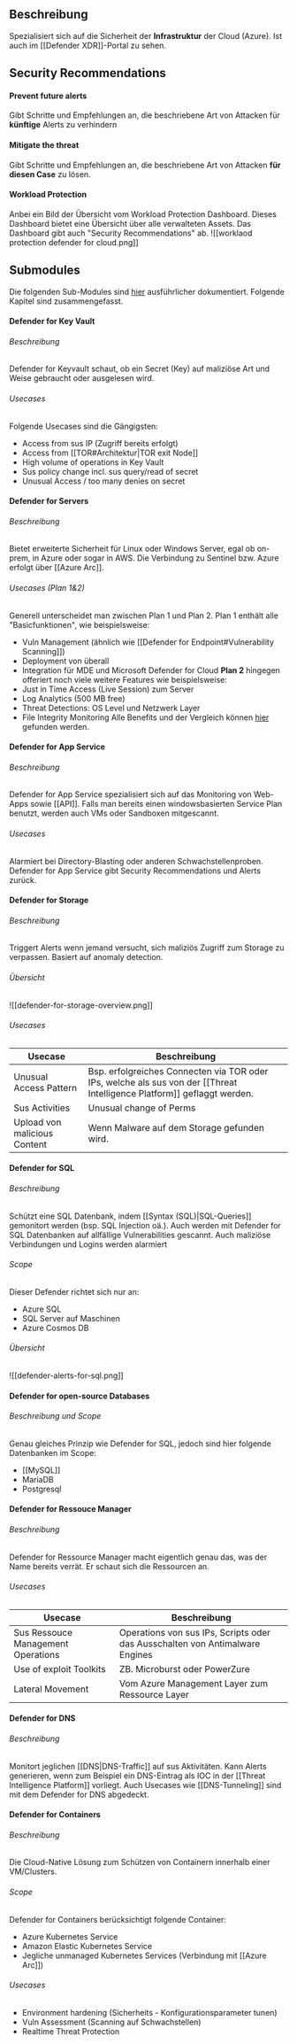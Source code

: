 ## Beschreibung
Spezialisiert sich auf die Sicherheit der **Infrastruktur** der Cloud (Azure). Ist auch im [[Defender XDR]]-Portal zu sehen.

## Security Recommendations
#### Prevent future alerts
Gibt Schritte und Empfehlungen an, die beschriebene Art von Attacken für **künftige** Alerts zu verhindern
#### Mitigate the threat
Gibt Schritte und Empfehlungen an, die beschriebene Art von Attacken **für diesen Case** zu lösen.
#### Workload Protection
Anbei ein Bild der Übersicht vom Workload Protection Dashboard. Dieses Dashboard bietet eine Übersicht über alle verwalteten Assets. Das Dashboard gibt auch "Security Recommendations" ab.
![[worklaod protection defender for cloud.png]]

## Submodules
Die folgenden Sub-Modules sind [hier](https://learn.microsoft.com/en-gb/training/modules/understand-azure-defender-cloud-workload-protection/) ausführlicher dokumentiert. Folgende Kapitel sind zusammengefasst.
#### Defender for Key Vault
###### Beschreibung
Defender for Keyvault schaut, ob ein Secret (Key) auf maliziöse Art und Weise gebraucht oder ausgelesen wird.
###### Usecases
Folgende Usecases sind die Gängigsten:
- Access from sus IP (Zugriff bereits erfolgt)
- Access from [[TOR#Architektur|TOR exit Node]]
- High volume of operations in Key Vault
- Sus policy change incl. sus query/read of secret
- Unusual Access / too many denies on secret

#### Defender for Servers
###### Beschreibung
Bietet erweiterte Sicherheit für Linux oder Windows Server, egal ob on-prem, in Azure oder sogar in AWS. Die Verbindung zu Sentinel bzw. Azure erfolgt über [[Azure Arc]].
###### Usecases (Plan 1&2)
Generell unterscheidet man zwischen Plan 1 und Plan 2. Plan 1 enthält alle "Basicfunktionen", wie beispielsweise:
- Vuln Management (ähnlich wie [[Defender for Endpoint#Vulnerability Scanning]])
- Deployment von überall
- Integration für MDE und Microsoft Defender for Cloud
**Plan 2** hingegen offeriert noch viele weitere Features wie beispielsweise:
- Just in Time Access (Live Session) zum Server
- Log Analytics (500 MB free)
- Threat Detections: OS Level und Netzwerk Layer
- File Integrity Monitoring
Alle Benefits und der Vergleich können [hier](https://learn.microsoft.com/en-gb/training/modules/understand-azure-defender-cloud-workload-protection/2-understand-azure-defender-for-servers) gefunden werden.

#### Defender for App Service
###### Beschreibung
Defender for App Service spezialisiert sich auf das Monitoring von Web-Apps sowie [[API]]. Falls man bereits einen windowsbasierten Service Plan benutzt, werden auch VMs oder Sandboxen mitgescannt.
###### Usecases
Alarmiert bei Directory-Blasting oder anderen Schwachstellenproben. Defender for App Service gibt Security Recommendations und Alerts zurück.

#### Defender for Storage
###### Beschreibung
Triggert Alerts wenn jemand versucht, sich maliziös Zugriff zum Storage zu verpassen. Basiert auf anomaly detection.
###### Übersicht
![[defender-for-storage-overview.png]]
###### Usecases
| Usecase                      | Beschreibung                                                                                                            |
| ---------------------------- | ----------------------------------------------------------------------------------------------------------------------- |
| Unusual Access Pattern       | Bsp. erfolgreiches Connecten via TOR oder IPs, welche als sus von der [[Threat Intelligence Platform]] geflaggt werden. |
| Sus Activities               | Unusual change of Perms                                                                                                 |
| Upload von malicious Content | Wenn Malware auf dem Storage gefunden wird.                                                                             |
#### Defender for SQL
###### Beschreibung
Schützt eine SQL Datenbank, indem [[Syntax (SQL)|SQL-Queries]] gemonitort werden (bsp. SQL Injection oä.). Auch werden mit Defender for SQL Datenbanken auf allfällige Vulnerabilities gescannt. Auch maliziöse Verbindungen und Logins werden alarmiert
###### Scope
Dieser Defender richtet sich nur an:
- Azure SQL
- SQL Server auf Maschinen
- Azure Cosmos DB
###### Übersicht
![[defender-alerts-for-sql.png]]

#### Defender for open-source Databases
###### Beschreibung und Scope
Genau gleiches Prinzip wie Defender for SQL, jedoch sind hier folgende Datenbanken im Scope:
- [[MySQL]]
- MariaDB
- Postgresql

#### Defender for Ressouce Manager
###### Beschreibung
Defender for Ressource Manager macht eigentlich genau das, was der Name bereits verrät. Er schaut sich die Ressourcen an.
###### Usecases
| Usecase                            | Beschreibung                                                                 |
| ---------------------------------- | ---------------------------------------------------------------------------- |
| Sus Ressouce Management Operations | Operations von sus IPs, Scripts oder das Ausschalten von Antimalware Engines |
| Use of exploit Toolkits            | ZB. Microburst oder PowerZure                                                |
| Lateral Movement                   | Vom Azure Management Layer zum Ressource Layer                               |

#### Defender for DNS
###### Beschreibung
Monitort jeglichen [[DNS|DNS-Traffic]] auf sus Aktivitäten. Kann Alerts generieren, wenn zum Beispiel ein DNS-Eintrag als IOC in der [[Threat Intelligence Platform]] vorliegt.
Auch Usecases wie [[DNS-Tunneling]] sind mit dem Defender for DNS abgedeckt.

#### Defender for Containers
###### Beschreibung
Die Cloud-Native Lösung zum Schützen von Containern innerhalb einer VM/Clusters.
###### Scope
Defender for Containers berücksichtigt folgende Container:
- Azure Kubernetes Service
- Amazon Elastic Kubernetes Service
- Jegliche unmanaged Kubernetes Services (Verbindung mit [[Azure Arc]])
###### Usecases
- Environment hardening (Sicherheits - Konfigurationsparameter tunen)
- Vuln Assessment (Scanning auf Schwachstellen)
- Realtime Threat Protection
